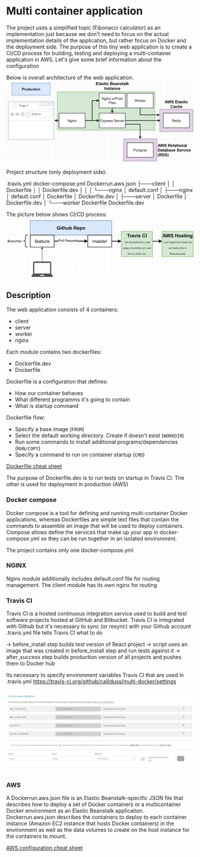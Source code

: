 
# Multi container application

The project uses a simplified topic (Fibonacci calculator) as an implementation just because we don't need to focus on the actual implementation details of the application, but rather focus on Docker and the deployment side. The purpose of this tiny web application is to create a CI/CD process for building, testing and deploying a multi-container application in AWS.
Let's give some brief information about the configuration

Below is overall architecture of the web application:
![Architecture](https://github.com/calliduss/multi-docker/blob/master/figures/Prod.PNG)


Project structure (only deployment side): 

 .travis.yml
 docker-compose.yml 
 Dockerrun.aws.json
├───client
│   │   Dockerfile
│   │   Dockerfile.dev
│   │
│   └───nginx
│          default.conf
│
├───nginx
│       default.conf
│       Dockerfile
│       Dockerfile.dev
│
├───server
│      Dockerfile
│      Dockerfile.dev
│
└───worker
       Dockerfile
       Dockerfile.dev



The picture below shows CI/CD process:
![Architecture](https://github.com/calliduss/multi-docker/blob/master/figures/cicd.PNG)


## Description

The web application consists of 4 containers:

- client
- server
- worker
- nginx

Each module contains two dockerfiles:

* Dockerfile.dev
* Dockerfile

Dockerfile is a configuration that defines:
* How our container behaves
* What different programms it's going to contain
* What is startup command

Dockerfile flow: 
* Specify a base image (`FROM`)
* Select the default working directory. Create if doesn't exist (`WORKDIR`)
* Run some commands to install additional programs/dependencies (`RUN/COPY`)
* Specify a command to run on container startup (`CMD`)

[Dockerfile cheat sheet](https://design.jboss.org/redhatdeveloper/marketing/docker_cheatsheet/cheatsheet/images/docker_cheatsheet_r3v2.pdf)

The purpose of Dockerfile.dev is to run tests on startup in Travis CI. The other is used for deployment in production (AWS)

### Docker compose

Docker compose is a tool for defining and running multi-container Docker applications, whereas Dockerfiles are simple text files that contain the commands to assemble an image that will be used to deploy containers. Compose allows define the services that make up your app in docker-compose.yml so they can be run together in an isolated environment.

The project contains only one docker-compose.yml

### NGINX

Nginx module additionally includes default.conf file for routing management. 
The client module has its own nginx for routing


### Travis CI

Travis CI is a hosted continuous integration service used to build and test software projects hosted at GitHub and Bitbucket.
Travis CI is integrated with Github but it's necessary to sync (or resync) with your Github account
.travis.yml file tells Travis CI what to do

-> before_install step builds test version of React project 
-> script uses an image that was created in before_install step and run tests against it 
-> after_success step builds production version of all projects and pushes them to Docker hub 

Its necessary to specify environment variables Travis CI that are used in .travis.yml
https://travis-ci.org/github/calliduss/multi-docker/settings

![Architecture](https://github.com/calliduss/multi-docker/blob/master/figures/env_vars.PNG)


### AWS

A Dockerrun.aws.json file is an Elastic Beanstalk–specific JSON file that describes how to deploy a set of Docker containers or a multicontainer Docker environment as an Elastic Beanstalk application. Dockerrun.aws.json describes the containers to deploy to each container instance (Amazon EC2 instance that hosts Docker containers) in the environment as well as the data volumes to create on the host instance for the containers to mount.

[AWS configuration cheat sheet](?)
